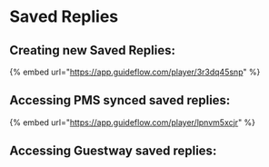 # Saved Replies

## Creating new Saved Replies:

{% embed url="https://app.guideflow.com/player/3r3dq45snp" %}

## Accessing PMS synced saved replies:

{% embed url="https://app.guideflow.com/player/lpnvm5xcjr" %}

## Accessing Guestway saved replies:
